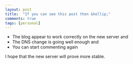 ```yaml
---
layout: post
title:  "If you can see this post then &hellip;"
comments: true
tags: [personal]
---
```


- The blog appear to work correctly on the new server      and      
- The DNS change is going well enough     and      
- You can start commenting again

I hope that the new server will prove more stable.

